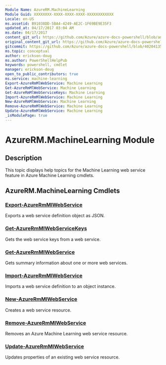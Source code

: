 ```yaml
---
Module Name: AzureRM.MachineLearning
Module Guid: XXXXXXXX-XXXX-XXXX-XXXX-XXXXXXXXXXXX
Locale: en-US
ms.assetid: B91038DD-5BA4-4249-AE2C-1F69BE9E35F3
updated_at: 04/17/2017 03:04 AM
ms.date: 04/17/2017
content_git_url: https://github.com/Azure/azure-docs-powershell/blob/anne052617/azureps-cmdlets-docs/ResourceManager/AzureRM.MachineLearning/v0.10.0/AzureRM.MachineLearning.md
original_content_git_url: https://github.com/Azure/azure-docs-powershell/blob/anne052617/azureps-cmdlets-docs/ResourceManager/AzureRM.MachineLearning/v0.10.0/AzureRM.MachineLearning.md
gitcommit: https://github.com/Azure/azure-docs-powershell/blob/4020413561282c9a9e970fce2fc8414bf4bb1265
ms.topic: conceptual
author: erickson-doug
ms.author: PowerShellHelpPub
keywords: powershell, cmdlet
manager: erickson-doug
open_to_public_contributors: true
ms.service: machine-learning
Export-AzureRmMlWebService: Machine Learning
Get-AzureRmMlWebService: Machine Learning
Get-AzureRmMlWebServiceKeys: Machine Learning
Import-AzureRmMlWebService: Machine Learning
New-AzureRmMlWebService: Machine Learning
Remove-AzureRmMlWebService: Machine Learning
Update-AzureRmMlWebService: Machine Learning
_isModulePage: true
---
```


# AzureRM.MachineLearning Module
## Description
This topic displays help topics for the Machine Learning web service feature in Azure Machine Learning cmdlets. 

## AzureRM.MachineLearning Cmdlets
### [Export-AzureRmMlWebService](./Export-AzureRmMlWebService.md)
Exports a web service definition object as JSON.


### [Get-AzureRmMlWebServiceKeys](./Get-AzureRmMlWebServiceKeys.md)
Gets the web service keys from a web service.


### [Get-AzureRmMlWebService](./Get-AzureRmMlWebService.md)
Gets summary information about one or more web services.


### [Import-AzureRmMlWebService](./Import-AzureRmMlWebService.md)
Imports a web service definition to an object instance.


### [New-AzureRmMlWebService](./New-AzureRmMlWebService.md)
Creates a web service resource.


### [Remove-AzureRmMlWebService](./Remove-AzureRmMlWebService.md)
Removes an Azure Machine Learning web service resource.


### [Update-AzureRmMlWebService](./Update-AzureRmMlWebService.md)
Updates properties of an existing web service resource.




